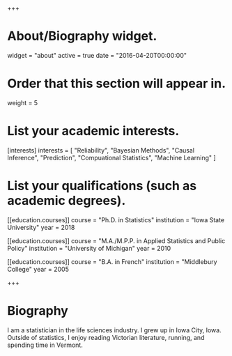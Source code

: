 +++
# About/Biography widget.
widget = "about"
active = true
date = "2016-04-20T00:00:00"

# Order that this section will appear in.
weight = 5

# List your academic interests.
[interests]
  interests = [
    "Reliability",
    "Bayesian Methods",
    "Causal Inference",
    "Prediction",
    "Compuational Statistics",
    "Machine Learning"
  ]
  
  
# List your qualifications (such as academic degrees).
[[education.courses]]
  course = "Ph.D. in Statistics"
  institution = "Iowa State University"
  year = 2018

[[education.courses]]
  course = "M.A./M.P.P. in Applied Statistics and Public Policy"
  institution = "University of Michigan"
  year = 2010

[[education.courses]]
  course = "B.A. in French"
  institution = "Middlebury College"
  year = 2005

+++

# Biography

I am a statistician in the life sciences industry.  I grew up in Iowa City, Iowa. Outside of statistics, I enjoy reading Victorian literature, running, and spending time in Vermont.


